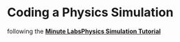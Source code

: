 # Coding a Physics Simulation

following the [**Minute LabsPhysics Simulation Tutorial**](https://www.youtube.com/playlist?list=PLUVmLNmqlP6s1Yh2hYjZuZ3fJaju1u9WDQ)
